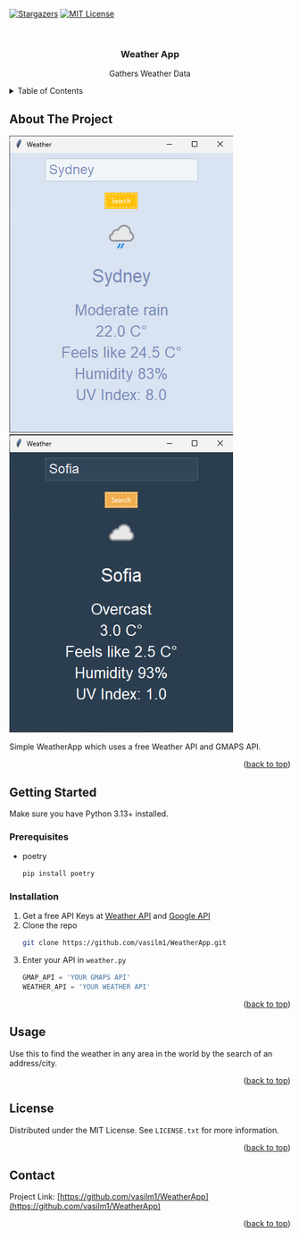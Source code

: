 <a name="readme-top"></a>


[![Stargazers][stars-shield]][stars-url]
[![MIT License][license-shield]][license-url]




<br />
<div align="center">
  <a href="https://github.com/vasilm1/WeatherApp">
  </a>

<h3 align="center">Weather App</h3>

  <p align="center">
    Gathers Weather Data
    <br />
  </p>
</div>



<!-- TABLE OF CONTENTS -->
<details>
  <summary>Table of Contents</summary>
  <ol>
    <li>
      <a href="#getting-started">Getting Started</a>
      <ul>
        <li><a href="#prerequisites">Prerequisites</a></li>
        <li><a href="#installation">Installation</a></li>
      </ul>
  </ol>
</details>



<!-- ABOUT THE PROJECT -->
## About The Project


[![Weather during Daytime][lightscreenshot]](https://cdn.discordapp.com/attachments/1100850066127863959/1209187017674596352/image.png?ex=65e6022a&is=65d38d2a&hm=100ad0a17e0259a8dae58d6a8c21ae24fbba54ea2f86f84d567f3051e4c5714b&)
[![Weather at Night][darkscreenshot]](https://cdn.discordapp.com/attachments/1045537111576694855/1209294253075857498/Light.png?ex=65e66609&is=65d3f109&hm=411a6f4948f772d2067347a24f5c0680300637edad0ba8d63322fa73128541e4&)

Simple WeatherApp which uses a free Weather API and GMAPS API.

<p align="right">(<a href="#readme-top">back to top</a>)</p>

<!-- GETTING STARTED -->
## Getting Started

Make sure you have Python 3.13+ installed.

### Prerequisites

* poetry
  ```sh
  pip install poetry
  ```

### Installation

1. Get a free API Keys at [Weather API](https://www.weatherapi.com/) and [Google API](https://developers.google.com/maps/documentation/javascript/get-api-key)
2. Clone the repo
   ```sh
   git clone https://github.com/vasilm1/WeatherApp.git
   ```
3. Enter your API in `weather.py`
   ```py
   GMAP_API = 'YOUR GMAPS API'
   WEATHER_API = 'YOUR WEATHER API'
   ```

<p align="right">(<a href="#readme-top">back to top</a>)</p>



<!-- USAGE EXAMPLES -->
## Usage

Use this to find the weather in any area in the world by the search of an address/city.


<p align="right">(<a href="#readme-top">back to top</a>)</p>


<!-- LICENSE -->
## License

Distributed under the MIT License. See `LICENSE.txt` for more information.

<p align="right">(<a href="#readme-top">back to top</a>)</p>



<!-- CONTACT -->
## Contact

Project Link: [https://github.com/vasilm1/WeatherApp](https://github.com/vasilm1/WeatherApp)

<p align="right">(<a href="#readme-top">back to top</a>)</p>


<!-- MARKDOWN LINKS & IMAGES -->
[contributors-shield]: https://img.shields.io/github/contributors/vasilm1/WeatherApp.svg?style=for-the-badge
[contributors-url]: https://github.com/vasilm1/WeatherApp/graphs/contributors
[forks-shield]: https://img.shields.io/github/forks/vasilm1/WeatherApp.svg?style=for-the-badge
[forks-url]: https://github.com/vasilm1/WeatherApp/network/members
[stars-shield]: https://img.shields.io/github/stars/vasilm1/WeatherApp.svg?style=for-the-badge
[stars-url]: https://github.com/vasilm1/WeatherApp/stargazers
[issues-shield]: https://img.shields.io/github/issues/vasilm1/WeatherApp.svg?style=for-the-badge
[issues-url]: https://github.com/vasilm1/WeatherApp/issues
[license-shield]: https://img.shields.io/github/license/vasilm1/WeatherApp.svg?style=for-the-badge
[license-url]: https://github.com/vasilm1/WeatherApp/blob/master/LICENSE.txt
[linkedin-shield]: https://img.shields.io/badge/-LinkedIn-black.svg?style=for-the-badge&logo=linkedin&colorB=555
[linkedin-url]: https://linkedin.com/in/linkedin_username
[lightscreenshot]: images/Light.png
[darkscreenshot]: images/Dark.png
